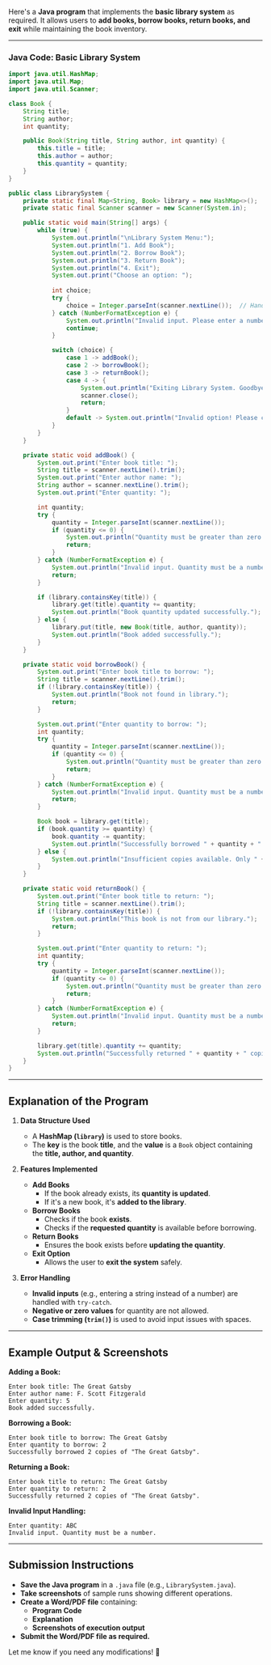 Here's a **Java program** that implements the **basic library system** as required. It allows users to **add books, borrow books, return books, and exit** while maintaining the book inventory.

---

### **Java Code: Basic Library System**
```java
import java.util.HashMap;
import java.util.Map;
import java.util.Scanner;

class Book {
    String title;
    String author;
    int quantity;

    public Book(String title, String author, int quantity) {
        this.title = title;
        this.author = author;
        this.quantity = quantity;
    }
}

public class LibrarySystem {
    private static final Map<String, Book> library = new HashMap<>();
    private static final Scanner scanner = new Scanner(System.in);

    public static void main(String[] args) {
        while (true) {
            System.out.println("\nLibrary System Menu:");
            System.out.println("1. Add Book");
            System.out.println("2. Borrow Book");
            System.out.println("3. Return Book");
            System.out.println("4. Exit");
            System.out.print("Choose an option: ");
            
            int choice;
            try {
                choice = Integer.parseInt(scanner.nextLine());  // Handle invalid input
            } catch (NumberFormatException e) {
                System.out.println("Invalid input. Please enter a number.");
                continue;
            }

            switch (choice) {
                case 1 -> addBook();
                case 2 -> borrowBook();
                case 3 -> returnBook();
                case 4 -> {
                    System.out.println("Exiting Library System. Goodbye!");
                    scanner.close();
                    return;
                }
                default -> System.out.println("Invalid option! Please choose a valid option.");
            }
        }
    }

    private static void addBook() {
        System.out.print("Enter book title: ");
        String title = scanner.nextLine().trim();
        System.out.print("Enter author name: ");
        String author = scanner.nextLine().trim();
        System.out.print("Enter quantity: ");

        int quantity;
        try {
            quantity = Integer.parseInt(scanner.nextLine());
            if (quantity <= 0) {
                System.out.println("Quantity must be greater than zero.");
                return;
            }
        } catch (NumberFormatException e) {
            System.out.println("Invalid input. Quantity must be a number.");
            return;
        }

        if (library.containsKey(title)) {
            library.get(title).quantity += quantity;
            System.out.println("Book quantity updated successfully.");
        } else {
            library.put(title, new Book(title, author, quantity));
            System.out.println("Book added successfully.");
        }
    }

    private static void borrowBook() {
        System.out.print("Enter book title to borrow: ");
        String title = scanner.nextLine().trim();
        if (!library.containsKey(title)) {
            System.out.println("Book not found in library.");
            return;
        }

        System.out.print("Enter quantity to borrow: ");
        int quantity;
        try {
            quantity = Integer.parseInt(scanner.nextLine());
            if (quantity <= 0) {
                System.out.println("Quantity must be greater than zero.");
                return;
            }
        } catch (NumberFormatException e) {
            System.out.println("Invalid input. Quantity must be a number.");
            return;
        }

        Book book = library.get(title);
        if (book.quantity >= quantity) {
            book.quantity -= quantity;
            System.out.println("Successfully borrowed " + quantity + " copies of \"" + title + "\".");
        } else {
            System.out.println("Insufficient copies available. Only " + book.quantity + " left.");
        }
    }

    private static void returnBook() {
        System.out.print("Enter book title to return: ");
        String title = scanner.nextLine().trim();
        if (!library.containsKey(title)) {
            System.out.println("This book is not from our library.");
            return;
        }

        System.out.print("Enter quantity to return: ");
        int quantity;
        try {
            quantity = Integer.parseInt(scanner.nextLine());
            if (quantity <= 0) {
                System.out.println("Quantity must be greater than zero.");
                return;
            }
        } catch (NumberFormatException e) {
            System.out.println("Invalid input. Quantity must be a number.");
            return;
        }

        library.get(title).quantity += quantity;
        System.out.println("Successfully returned " + quantity + " copies of \"" + title + "\".");
    }
}
```
---

## **Explanation of the Program**
1. **Data Structure Used**  
   - A **HashMap (`library`)** is used to store books.  
   - The **key** is the book **title**, and the **value** is a `Book` object containing the **title, author, and quantity**.  

2. **Features Implemented**  
   - **Add Books**  
     - If the book already exists, its **quantity is updated**.  
     - If it's a new book, it's **added to the library**.  
   - **Borrow Books**  
     - Checks if the book **exists**.  
     - Checks if the **requested quantity** is available before borrowing.  
   - **Return Books**  
     - Ensures the book exists before **updating the quantity**.  
   - **Exit Option**  
     - Allows the user to **exit the system** safely.  

3. **Error Handling**  
   - **Invalid inputs** (e.g., entering a string instead of a number) are handled with `try-catch`.  
   - **Negative or zero values** for quantity are not allowed.  
   - **Case trimming (`trim()`)** is used to avoid input issues with spaces.  

---

## **Example Output & Screenshots**

**Adding a Book:**
```
Enter book title: The Great Gatsby
Enter author name: F. Scott Fitzgerald
Enter quantity: 5
Book added successfully.
```

**Borrowing a Book:**
```
Enter book title to borrow: The Great Gatsby
Enter quantity to borrow: 2
Successfully borrowed 2 copies of "The Great Gatsby".
```

**Returning a Book:**
```
Enter book title to return: The Great Gatsby
Enter quantity to return: 2
Successfully returned 2 copies of "The Great Gatsby".
```

**Invalid Input Handling:**
```
Enter quantity: ABC
Invalid input. Quantity must be a number.
```

---

## **Submission Instructions**
- **Save the Java program** in a `.java` file (e.g., `LibrarySystem.java`).  
- **Take screenshots** of sample runs showing different operations.  
- **Create a Word/PDF file** containing:  
  - **Program Code**
  - **Explanation**
  - **Screenshots of execution output**  
- **Submit the Word/PDF file as required.**  

Let me know if you need any modifications! 🚀